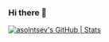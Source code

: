 ### Hi there 👋

[![asolntsev's GitHub | Stats](https://stats.quine.sh/asolntsev/github?theme=dark)](https://quine.sh?utm_source=widgets&utm_campaign=asolntsev)

<!--
**asolntsev/asolntsev** is a ✨ _special_ ✨ repository because its `README.md` (this file) appears on your GitHub profile.

Here are some ideas to get you started:

- 🔭 I’m currently working on ...
- 🌱 I’m currently learning ...
- 👯 I’m looking to collaborate on ...
- 🤔 I’m looking for help with ...
- 💬 Ask me about ...
- 📫 How to reach me: ...
- 😄 Pronouns: ...
- ⚡ Fun fact: ...
-->
